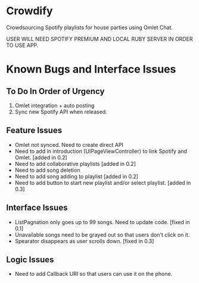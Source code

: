 Crowdify
========

Crowdsourcing Spotify playlists for house parties using Omlet Chat.

USER WILL NEED SPOTIFY PREMIUM AND LOCAL RUBY SERVER IN ORDER TO USE APP. 

Known Bugs and Interface Issues
==============

To Do In Order of Urgency
--------------
1. Omlet integration + auto posting
2. Sync new Spotify API when released.

Feature Issues
--------------
- Omlet not synced. Need to create direct API
- Need to add in introduction (UIPageViewController) to link Spotify and Omlet. [added in 0.2]
- Need to add collaborative playlists [added in 0.2]
- Need to add song deletion
- Need to add song adding to playlist [added in 0.2]
- Need to add button to start new playlist and/or select playlist. [added in 0.3]

Interface Issues
--------------
- ListPagnation only goes up to 99 songs. Need to update code. [fixed in 0.1]
- Unavailable songs need to be grayed out so that users don't click on it.
- Spearator disappears as user scrolls down.  [fixed in 0.3]

Logic Issues
--------------
- Need to add Callback URI so that users can use it on the phone.
